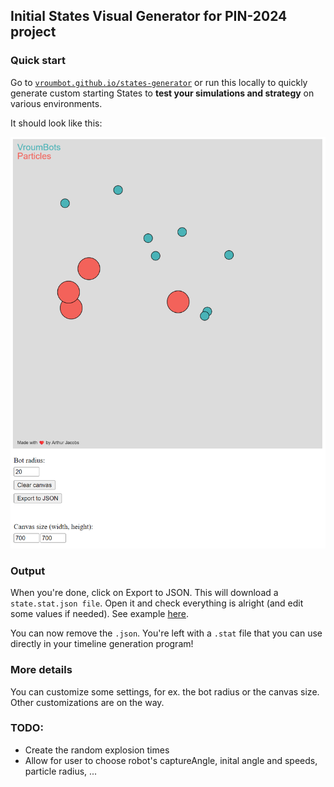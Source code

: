 ## Initial States Visual Generator for PIN-2024 project

### Quick start

Go to [`vroumbot.github.io/states-generator`](https://vroumbot.github.io/states-generator/) or run this locally to
quickly generate custom starting States to **test your simulations and strategy** on various
environments.

It should look like this:

![Screenshot of the generator](misc/screenshot.png)

### Output

When you're done, click on Export to JSON. This will download a `state.stat.json file`. Open it and check everything is
alright (and edit some values if needed). See example [here](misc/state.stat.json).

You can now remove the `.json`. You're left with a `.stat` file that you can use directly in your timeline generation
program!

### More details

You can customize some settings, for ex. the bot radius or the canvas size. Other customizations are on the way.

### TODO:

- Create the random explosion times
- Allow for user to choose robot's captureAngle, inital angle and speeds, particle radius, ...
